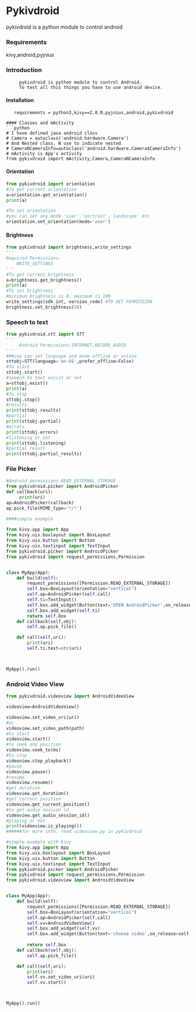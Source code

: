 # Pykivdroid
pykivdroid is a python module to control android

### Requirements
  kivy,android,pyjnius
  

### Introduction
```
     pykivdroid is python module to control Android.
     To test all this things you have to use android device.
```
      
#### Installation
```in buildozer.spec file 
   requirements = python3,kivy==2.0.0,pyjnius,android,pykivdroid
```

```
#### Classes and mActivity
```python
# I have defined java android class 
# Camera = autoclass('android.hardware.Camera')
# And Nested class. N use to indicate nested 
# CameraNCameraInfo=autoclass('android.hardware.Camera$CameraInfo')
# mActivity is App's activity
from pykivdroid import mActivity,Camera,CameraNCameraInfo
```
#### Orientation
```python
from pykivdroid import orientation
#To get current orientation
a=orientation.get_orientation()
print(a)

#To set orientation 
#you can set any mode 'user','portrait','landscape' etc
orientation.set_orientation(mode='user')

```
   

#### Brightness
```python
from pykivdroid import brightness,write_settings
'''
Required Permissions:
    WRITE_SETTINGS
'''
#To get current brightness
a=brightness.get_brightness()
print(a)
#To set brightness
#minimum brightness is 0, maximum is 100
write_settings(sdk_int, version_code) #TO GET PERMISSION
brightness.set_brightness(50)
```
### Speech to text
```python
from pykivdroid.stt import STT
'''
     Android Permissions:INTERNET,RECORD_AUDIO
'''
###you can set language and mode offline or online 
sttobj=STT(language='en-US',prefer_offline=False)
#To start
sttobj.start()
#speech to text exsist or not 
a=sttobj.exist()
print(a)
#To stop
sttobj.stop()
#results
print(sttobj.results)
#partial
print(sttobj.partial)
#errors
print(sttobj.errors)
#listening or not
print(sttobj.listening)
#partial result
print(sttobj.partial_results)

```
### File Picker
```python
#Android permissions READ_EXTERNAL_STORAGE
from pykivdroid.picker import AndroidPicker
def callback(uri):
     print(uri)
ap=AndroidPicker(callback)
ap.pick_file(MIME_type='*/*')


```
```python 
####simple example
 
from kivy.app import App
from kivy.uix.boxlayout import BoxLayout
from kivy.uix.button import Button
from kivy.uix.textinput import TextInput
from pykivdroid.picker import AndroidPicker
from pykivdroid import request_permissions,Permission


class MyApp(App):
    def build(self):
        request_permissions([Permission.READ_EXTERNAL_STORAGE])
        self.box=BoxLayout(orientation="vertical")
        self.ap=AndroidPicker(self.call)
        self.ti=TextInput()
        self.box.add_widget(Button(text='OPEN AndroidPicker',on_release=self.callback))
        self.box.add_widget(self.ti)
        return self.box
    def callback(self,obj):
        self.ap.pick_file()

    def call(self,uri):
        print(uri)
        self.ti.text=str(uri)



MyApp().run()

```

### Android Video View
```python
from pykivdroid.videoview import AndroidVideoView

videoview=AndroidVideoView()

videoview.set_video_uri(uri)
#or
videoview.set_video_path(path)
#to start 
videoview.start()
#to seek any position
videoview.seek_to(ms)
#to stop
videoview.stop_playback()
#pause
videoview.pause()
#resume
videoview.resume()
#get duration
videoview.get_duration()
#get current position
videoview.get_current_position()
#to get audio session id 
videoview.get_audio_session_id()
#playing or not
print(videoview.is_playing())
######for more info. read videoview.py in pykivdroid 
```
```python
#simple example with kivy
from kivy.app import App
from kivy.uix.boxlayout import BoxLayout
from kivy.uix.button import Button
from kivy.uix.textinput import TextInput
from pykivdroid.picker import AndroidPicker
from pykivdroid import request_permissions,Permission
from pykivdroid.videoview import AndroidVideoView


class MyApp(App):
    def build(self):
        request_permissions([Permission.READ_EXTERNAL_STORAGE])
        self.box=BoxLayout(orientation="vertical")
        self.ap=AndroidPicker(self.call)
        self.vv=AndroidVideoView()
        self.box.add_widget(self.vv)
        self.box.add_widget(Button(text='choose video',on_release=self.callback))
        
        return self.box
    def callback(self,obj):
        self.ap.pick_file()

    def call(self,uri):
        print(uri)
        self.vv.set_video_uri(uri)
        self.vv.start()



MyApp().run()

```
